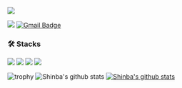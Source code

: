 <a href="https://www.instagram.com/shin.b_a/" target="_blank"><img src="https://img.shields.io/badge/instagram-E4405F?style=for-the-badge&logo=appveyor&logoColor=white"/></a>

<a href="https://www.instagram.com/shin.b_a/" target="_blank"><img src="https://img.shields.io/badge/Android-3DDC84?style=flat-square&logo=Android&logoColor=white"/></a>
[![Gmail Badge](https://img.shields.io/badge/Gmail-d14836?style=flat-square&logo=Gmail&logoColor=white&link=mailto:tiswogur6767@gmail.com)](mailto:tiswogur6767@gmail.com)


### 🛠️ Stacks

<img src="https://img.shields.io/badge/Html5-E34F26?style=flat-square&logo=Html5&logoColor=white"/> <img src="https://img.shields.io/badge/CSS3-1572B6?style=flat-square&logo=CSS3&logoColor=white"/> <img src="https://img.shields.io/badge/JavaScript-F7DF1E?style=flat-square&logo=JavaScript&logoColor=white"/> <img src="https://img.shields.io/badge/Kotlin-007ACC?style=flat-square&logo=Kotlin&logoColor=white"/> 


![trophy](https://github-profile-trophy.vercel.app/?username=Shin-723)
![Shinba's github stats](https://github-readme-stats.vercel.app/api?username=Shin-723&theme=tokyonight&show_icons=true)
[![Shinba's github stats](https://github-readme-stats.vercel.app/api/top-langs/?username=Shin-723&show_icons=true&hide_border=true&title_color=004386&icon_color=004386&theme=tokyonight&layout=compact)](https://github.com/Shin-723)
